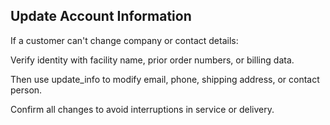 ## Update Account Information

If a customer can't change company or contact details:

Verify identity with facility name, prior order numbers, or billing data.

Then use update_info to modify email, phone, shipping address, or contact person.

Confirm all changes to avoid interruptions in service or delivery.

